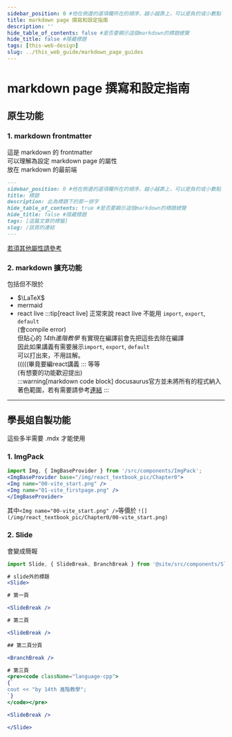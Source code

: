 ```yaml
---
sidebar_position: 0 #他在側邊的選項欄所在的順序，越小越靠上，可以是負的或小數點
title: markdown page 撰寫和設定指南
description: ''
hide_table_of_contents: false #是否要顯示這個markdown的標題總覽
hide_title: false #隱藏標題
tags: [this-web-design]
slug: ../this_web_guide/markdown_page_guides
---
```

# markdown page 撰寫和設定指南

## 原生功能
### 1. markdown frontmatter
這是 markdown 的 frontmatter   
可以理解為設定 markdown page 的屬性  
放在 markdown 的最前端  
```md
---
sidebar_position: 0 #他在側邊的選項欄所在的順序，越小越靠上，可以是負的或小數點
title: 標題
description: 此為標題下的那一排字
hide_table_of_contents: true #是否要顯示這個markdown的標題總覽
hide_title: false #隱藏標題
tags: [這篇文章的標籤]
slug: /該頁的連結
---
```
[若須其他屬性請參考](https://docusaurus.io/docs/api/plugins/@docusaurus/plugin-content-docs#markdown-frontmatter)

### 2. markdown 擴充功能
包括但不限於  
- $\LaTeX$
- mermaid
- react live
    :::tip[react live]
    正常來說 react live 不能用 `import`, `export`, `default`  
    (會compile error)  
    但貼心的 *14th進階教學* 有實現在編譯前會先把這些去除在編譯  
    因此如果講義有需要展示`import`, `export`, `default`  
    可以打出來，不用註解。  
    (((((畢竟要編react講義
    :::
等等  
(有想要的功能歡迎提出)  
:::warning[markdown code block]
docusaurus官方並未將所有的程式納入著色範圍，若有需要請參考[連結](https://docusaurus.io/docs/markdown-features/code-blocks#supported-languages)
:::
---

## 學長姐自製功能
這些多半需要 .mdx 才能使用

### 1. ImgPack
```jsx
import Img, { ImgBaseProvider } from '/src/components/ImgPack';
<ImgBaseProvider base="/img/react_textbook_pic/Chapter0">
<Img name="00-vite_start.png" />
<Img name="01-vite_firstpage.png" />
</ImgBaseProvider>
```
其中`<Img name="00-vite_start.png" />`等價於 `![](/img/react_textbook_pic/Chapter0/00-vite_start.png)`

### 2. Slide
會變成簡報
```jsx
import Slide, { SlideBreak, BranchBreak } from '@site/src/components/Slides/MarkdownSlides.tsx';

# slide外的標題
<Slide>

# 第一頁

<SlideBreak />

# 第二頁

<SlideBreak />

## 第二頁分頁

<BranchBreak />

# 第三頁
<pre><code className="language-cpp">
{`
cout << "by 14th 進階教學";
`}
</code></pre>

<SlideBreak />

</Slide>
```